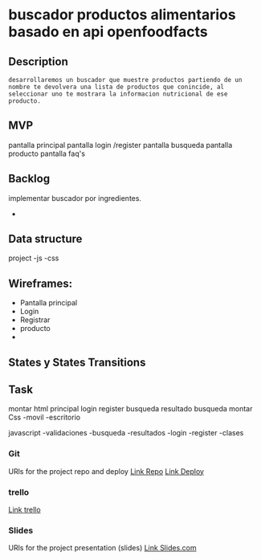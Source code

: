 # buscador productos alimentarios basado en api openfoodfacts

## Description
    desarrollaremos un buscador que muestre productos partiendo de un nombre te devolvera una lista de productos que conincide, al seleccionar uno te mostrara la informacion nutricional de ese producto.


## MVP
pantalla principal
pantalla login /register
pantalla busqueda 
pantalla producto
pantalla faq's



## Backlog
implementar buscador por ingredientes.

- 

## Data structure
project
    -js
    -css
    


## Wireframes: 
- Pantalla principal
- Login
- Registrar
- producto
-

## States y States Transitions



## Task
montar html
    principal
    login
    register
    busqueda
    resultado busqueda
montar Css
    -movil
    -escritorio

javascript
    -validaciones
    -busqueda
    -resultados
    -login
    -register
    -clases


### Git
URls for the project repo and deploy
[Link Repo](https://github.com/joaquimpin/Projectoone.git)
[Link Deploy](http://github.com)
### trello
[Link trello](https://trello.com/b/XHiHpBha/primer-proyecto-joaquim-pineda)

### Slides
URls for the project presentation (slides)
[Link Slides.com](http://slides.com)